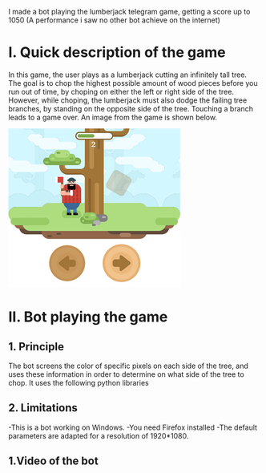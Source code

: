 I made a bot playing the lumberjack telegram game, getting a score up to 1050 (A performance i saw no other bot achieve on the internet)

# **I.	Quick description of the game**

In this game, the user plays as a lumberjack cutting an infinitely tall tree. The goal is to chop the highest possible amount of wood pieces before you run out of time, by choping on either the left or right side of the tree. However, while choping, the lumberjack must also dodge the failing tree branches, by standing on the opposite side of the tree. Touching a branch leads to a game over. An image from the game is shown below.

![alt text](https://github.com/BJeannot1/Telegram-lumberjack-game-bot/blob/master/illustration.png?raw=true)

# **II.	Bot playing the game**
  ## 1. Principle
The bot screens the color of specific pixels on each side of the tree, and uses these information in order to determine on what side of the tree to chop. It uses the following python libraries
  ## 2. Limitations
-This is a bot working on Windows.
-You need Firefox installed
-The default parameters are adapted for a resolution of 1920*1080.


  ## 1.Video of the bot
